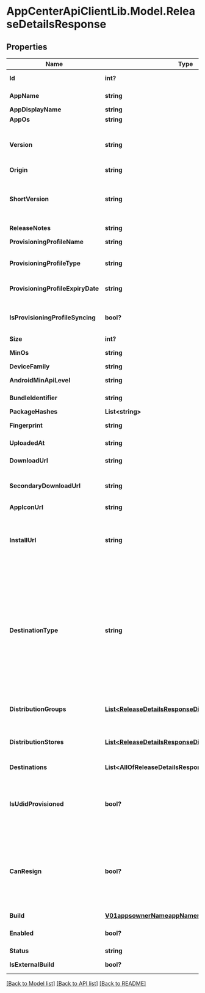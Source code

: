 # AppCenterApiClientLib.Model.ReleaseDetailsResponse
## Properties

Name | Type | Description | Notes
------------ | ------------- | ------------- | -------------
**Id** | **int?** | ID identifying this unique release. | 
**AppName** | **string** | The app&#x27;s name (extracted from the uploaded release). | 
**AppDisplayName** | **string** | The app&#x27;s display name. | 
**AppOs** | **string** | The app&#x27;s OS. | [optional] 
**Version** | **string** | The release&#x27;s version.&lt;br&gt; For iOS: CFBundleVersion from info.plist. For Android: android:versionCode from AppManifest.xml.  | 
**Origin** | **string** | The release&#x27;s origin | [optional] 
**ShortVersion** | **string** | The release&#x27;s short version.&lt;br&gt; For iOS: CFBundleShortVersionString from info.plist. For Android: android:versionName from AppManifest.xml.  | 
**ReleaseNotes** | **string** | The release&#x27;s release notes. | [optional] 
**ProvisioningProfileName** | **string** | The release&#x27;s provisioning profile name. | [optional] 
**ProvisioningProfileType** | **string** | The type of the provisioning profile for the requested app version. | [optional] 
**ProvisioningProfileExpiryDate** | **string** | expiration date of provisioning profile in UTC format. | [optional] 
**IsProvisioningProfileSyncing** | **bool?** | A flag that determines whether the release&#x27;s provisioning profile is still extracted or not. | [optional] 
**Size** | **int?** | The release&#x27;s size in bytes. | [optional] 
**MinOs** | **string** | The release&#x27;s minimum required operating system. | [optional] 
**DeviceFamily** | **string** | The release&#x27;s device family. | [optional] 
**AndroidMinApiLevel** | **string** | The release&#x27;s minimum required Android API level. | [optional] 
**BundleIdentifier** | **string** | The identifier of the apps bundle. | [optional] 
**PackageHashes** | **List&lt;string&gt;** | Hashes for the packages. | [optional] 
**Fingerprint** | **string** | MD5 checksum of the release binary. | [optional] 
**UploadedAt** | **string** | UTC time in ISO 8601 format of the uploaded time. | 
**DownloadUrl** | **string** | The URL that hosts the binary for this release. | [optional] 
**SecondaryDownloadUrl** | **string** | The URL that hosts the secondary binary for this release, such as the apk file for aab releases. | [optional] 
**AppIconUrl** | **string** | A URL to the app&#x27;s icon. | 
**InstallUrl** | **string** | The href required to install a release on a mobile device. On iOS devices will be prefixed with &#x60;itms-services://?action&#x3D;download-manifest&amp;url&#x3D;&#x60; | [optional] 
**DestinationType** | **string** | OBSOLETE. Will be removed in next version. The destination type.&lt;br&gt; &lt;b&gt;group&lt;/b&gt;: The release distributed to internal groups and distribution_groups details will be returned.&lt;br&gt; &lt;b&gt;store&lt;/b&gt;: The release distributed to external stores and distribution_stores details will be returned.&lt;br&gt; &lt;b&gt;tester&lt;/b&gt;: The release distributed testers details will be returned.&lt;br&gt;  | [optional] 
**DistributionGroups** | [**List&lt;ReleaseDetailsResponseDistributionGroups&gt;**](ReleaseDetailsResponseDistributionGroups.md) | OBSOLETE. Will be removed in next version. A list of distribution groups that are associated with this release. | [optional] 
**DistributionStores** | [**List&lt;ReleaseDetailsResponseDistributionStores&gt;**](ReleaseDetailsResponseDistributionStores.md) | OBSOLETE. Will be removed in next version. A list of distribution stores that are associated with this release. | [optional] 
**Destinations** | **List&lt;AllOfReleaseDetailsResponseDestinationsItems&gt;** | A list of distribution groups or stores. | [optional] 
**IsUdidProvisioned** | **bool?** | In calls that allow passing &#x60;udid&#x60; in the query string, this value will hold the provisioning status of that UDID in this release. Will be ignored for non-iOS platforms. | [optional] 
**CanResign** | **bool?** | In calls that allow passing &#x60;udid&#x60; in the query string, this value determines if a release can be re-signed. When true, after a re-sign, the tester will be able to install the release from his registered devices. Will not be returned for non-iOS platforms. | [optional] 
**Build** | [**V01appsownerNameappNamereleasesreleaseIdBuild**](V01appsownerNameappNamereleasesreleaseIdBuild.md) |  | [optional] 
**Enabled** | **bool?** | This value determines the whether a release currently is enabled or disabled. | 
**Status** | **string** | Status of the release. | [optional] 
**IsExternalBuild** | **bool?** | This value determines if a release is external or not. | [optional] 

[[Back to Model list]](../README.md#documentation-for-models) [[Back to API list]](../README.md#documentation-for-api-endpoints) [[Back to README]](../README.md)

